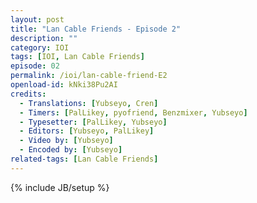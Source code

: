 ```yaml
---
layout: post
title: "Lan Cable Friends - Episode 2"
description: ""
category: IOI
tags: [IOI, Lan Cable Friends]
episode: 02
permalink: /ioi/lan-cable-friend-E2
openload-id: kNki38Pu2AI
credits:
  - Translations: [Yubseyo, Cren]
  - Timers: [PalLikey, pyofriend, Benzmixer, Yubseyo]
  - Typesetter: [PalLikey, Yubseyo]
  - Editors: [Yubseyo, PalLikey]
  - Video by: [Yubseyo]
  - Encoded by: [Yubseyo]
related-tags: [Lan Cable Friends]
---
```

{% include JB/setup %}
